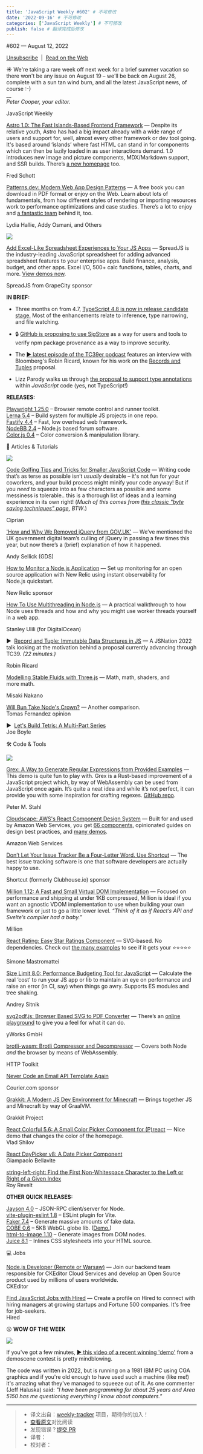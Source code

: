 ```yaml
---
title: 'JavaScript Weekly #602' # 不可修改
date: '2022-09-16' # 不可修改
categories: ['JavaScript Weekly'] # 不可修改
publish: false # 翻译完成后修改
---
```


<!--以上是预览信息，图片一张或限制百字左右，前者优先，全文请使用二级及以下标题-->
<!-- more -->

#​602 — August 12, 2022

[Unsubscribe](https://javascriptweekly.com/link/127596/web)  |  [Read on the Web](https://javascriptweekly.com/link/127597/web)

☀️ We're taking a rare week off next week for a brief summer vacation so there won't be any issue on August 19 – we'll be back on August 26, complete with a sun tan wind burn, and all the latest JavaScript news, of course :-)  
\_\_  
_Peter Cooper, your editor._

JavaScript Weekly

[Astro 1.0: The Fast Islands-Based Frontend Framework](https://javascriptweekly.com/link/127642/web "astro.build") — Despite its relative youth, Astro has had a big impact already with a wide range of users and support for, well, almost every other framework or dev tool going. It's based around ‘islands’ where fast HTML can stand in for components which can then be lazily loaded in as user interactions demand. 1.0 introduces new image and picture components, MDX/Markdown support, and SSR builds. There’s [a new homepage](https://javascriptweekly.com/link/127643/web) too.

Fred Schott

[Patterns.dev: Modern Web App Design Patterns](https://javascriptweekly.com/link/127599/web "www.patterns.dev") — A free book you can download in PDF format or enjoy on the Web. Learn about lots of fundamentals, from how different styles of rendering or importing resources work to performance optimizations and case studies. There’s a lot to enjoy and [a fantastic team](https://javascriptweekly.com/link/127600/web) behind it, too.

Lydia Hallie, Addy Osmani, and Others

[![](https://copm.s3.amazonaws.com/71dd1128.png)](https://javascriptweekly.com/link/127598/web)

[Add Excel-Like Spreadsheet Experiences to Your JS Apps](https://javascriptweekly.com/link/127598/web "www.grapecity.com") — SpreadJS is the industry-leading JavaScript spreadsheet for adding advanced spreadsheet features to your enterprise apps. Build finance, analysis, budget, and other apps. Excel I/O, 500+ calc functions, tables, charts, and more. [View demos now](https://javascriptweekly.com/link/127598/web).

SpreadJS from GrapeCity sponsor

**IN BRIEF:**

*   Three months on from 4.7, [TypeScript 4.8 is now in release candidate stage.](https://javascriptweekly.com/link/127620/web) Most of the enhancements relate to inference, type narrowing, and file watching.
    
*   🔒 [GitHub is proposing to use SigStore](https://javascriptweekly.com/link/127601/web) as a way for users and tools to verify npm package provenance as a way to improve security.
    
*   The [▶️ latest episode of the TC39er podcast](https://javascriptweekly.com/link/127621/web) features an interview with Bloomberg's Robin Ricard, known for his work on the [Records and Tuples](https://javascriptweekly.com/link/127622/web) proposal.
    
*   Lizz Parody walks us through [the proposal to support type annotations](https://javascriptweekly.com/link/127646/web) within _JavaScript_ code (yes, not TypeScript!)
    

**RELEASES:**

[Playwright 1.25.0](https://javascriptweekly.com/link/127644/web) – Browser remote control and runner toolkit.  
[Lerna 5.4](https://javascriptweekly.com/link/127623/web) – Build system for multiple JS projects in one repo.  
[Fastify 4.4](https://javascriptweekly.com/link/127602/web) – Fast, low overhead web framework.  
[NodeBB 2.4](https://javascriptweekly.com/link/127603/web) – Node.js based forum software.  
[Color.js 0.4](https://javascriptweekly.com/link/127648/web) – Color conversion & manipulation library.

📒 Articles & Tutorials

[![](https://res.cloudinary.com/cpress/image/upload/w_1280,e_sharpen:60/nwmbqmtmmobotkw37kbi.jpg)](https://javascriptweekly.com/link/127619/web)

[Code Golfing Tips and Tricks for Smaller JavaScript Code](https://javascriptweekly.com/link/127619/web "getbutterfly.com") — Writing code that’s as terse as possible isn’t _usually_ desirable – it's not fun for your coworkers, and your build process might minify your code anyway! But if you _need_ to squeeze into as few characters as possible and some messiness is tolerable.. this is a thorough list of ideas and a learning experience in its own right! (_Much of this comes from [this classic "byte saving techniques" page,](https://javascriptweekly.com/link/127650/web) BTW_.)

Ciprian

['How and Why We Removed jQuery from GOV.UK'](https://javascriptweekly.com/link/127639/web "insidegovuk.blog.gov.uk") — We’ve mentioned the UK government digital team’s culling of jQuery in passing a few times this year, but now there’s a (brief) explanation of how it happened.

Andy Sellick (GDS)

[How to Monitor a Node.js Application](https://javascriptweekly.com/link/127605/web "newrelic.com") — Set up monitoring for an open source application with New Relic using instant observability for Node.js quickstart.

New Relic sponsor

[How To Use Multithreading in Node.js](https://javascriptweekly.com/link/127604/web "www.digitalocean.com") — A practical walkthrough to how Node uses threads and how and why you might use worker threads yourself in a web app.

Stanley Ulili (for DigitalOcean)

▶  [Record and Tuple: Immutable Data Structures in JS](https://javascriptweekly.com/link/127624/web "portal.gitnation.org") — A JSNation 2022 talk looking at the motivation behind a proposal currently advancing through TC39. _(22 minutes.)_

Robin Ricard

[Modelling Stable Fluids with Three.js](https://javascriptweekly.com/link/127625/web "mofu-dev.com") — Math, math, shaders, and more math.

Misaki Nakano

[Will Bun Take Node's Crown?](https://javascriptweekly.com/link/127645/web) — Another comparison.  
Tomas Fernandez opinion

▶  [Let's Build Tetris: A Multi-Part Series](https://javascriptweekly.com/link/127640/web)  
Joe Boyle

🛠 Code & Tools

[![](https://res.cloudinary.com/cpress/image/upload/w_1280,e_sharpen:60/mxerxpa8uawbvvhq4znd.jpg)](https://javascriptweekly.com/link/127626/web)

[Grex: A Way to Generate Regular Expressions from Provided Examples](https://javascriptweekly.com/link/127626/web "pemistahl.github.io") — This demo is quite fun to play with. Grex is a Rust-based improvement of a JavaScript project which, by way of WebAssembly can be used from JavaScript once again. It’s quite a neat idea and while it’s not perfect, it can provide you with some inspiration for crafting regexes. [GitHub repo](https://javascriptweekly.com/link/127627/web).

Peter M. Stahl

[Cloudscape: AWS's React Component Design System](https://javascriptweekly.com/link/127607/web "cloudscape.design") — Built for and used by Amazon Web Services, you get [66 components](https://javascriptweekly.com/link/127608/web), opinionated guides on design best practices, and [many demos](https://javascriptweekly.com/link/127609/web).

Amazon Web Services

[Don’t Let Your Issue Tracker Be a Four-Letter Word. Use Shortcut](https://javascriptweekly.com/link/127610/web "shortcut.com") — The best issue tracking software is one that software developers are actually happy to use.

Shortcut (formerly Clubhouse.io) sponsor

[Million 1.12: A Fast and Small Virtual DOM Implementation](https://javascriptweekly.com/link/127606/web "millionjs.org") — Focused on performance and shipping at under 1KB compressed, Million is ideal if you want an agnostic VDOM implementation to use when building your own framework or just to go a little lower level. _“Think of it as if React’s API and Svelte’s compiler had a baby.”_

Million

[React Rating: Easy Star Ratings Component](https://javascriptweekly.com/link/127611/web "react-rating.onrender.com") — SVG-based. No dependencies. Check out [the many examples](https://javascriptweekly.com/link/127611/web) to see if it gets your ⭐️⭐️⭐️⭐️⭐️

Simone Mastromattei

[Size Limit 8.0: Performance Budgeting Tool for JavaScript](https://javascriptweekly.com/link/127612/web "github.com") — Calculate the real ‘cost’ to run your JS app or lib to maintain an eye on performance and raise an error (in CI, say) when things go awry. Supports ES modules and tree shaking.

Andrey Sitnik

[svg2pdf.js: Browser Based SVG to PDF Converter](https://javascriptweekly.com/link/127613/web "github.com") — There’s an [online playground](https://javascriptweekly.com/link/127614/web) to give you a feel for what it can do.

yWorks GmbH

[brotli-wasm: Brotli Compressor and Decompressor](https://javascriptweekly.com/link/127628/web "github.com") — Covers both Node _and_ the browser by means of WebAssembly.

HTTP Toolkit

[Never Code an Email API Template Again](https://javascriptweekly.com/link/127615/web "www.courier.com")

Courier.com sponsor

[Grakkit: A Modern JS Dev Environment for Minecraft](https://javascriptweekly.com/link/127616/web "github.com") — Brings together JS and Minecraft by way of GraalVM.

Grakkit Project

[React Colorful 5.6: A Small Color Picker Component for (P)react](https://javascriptweekly.com/link/127629/web) — Nice demo that changes the color of the homepage.  
Vlad Shilov

[React DayPicker v8: A Date Picker Component](https://javascriptweekly.com/link/127630/web)  
Giampaolo Bellavite

[string-left-right: Find the First Non-Whitespace Character to the Left or Right of a Given Index](https://javascriptweekly.com/link/127631/web)  
Roy Revelt

**OTHER QUICK RELEASES:**

[Jayson 4.0](https://javascriptweekly.com/link/127632/web) – JSON-RPC client/server for Node.  
[vite-plugin-eslint 1.8](https://javascriptweekly.com/link/127633/web) – ESLint plugin for Vite.  
[Faker 7.4](https://javascriptweekly.com/link/127634/web) – Generate massive amounts of fake data.  
[COBE 0.6](https://javascriptweekly.com/link/127635/web) – 5KB WebGL globe lib. ([Demo.](https://javascriptweekly.com/link/127636/web))  
[html-to-image 1.10](https://javascriptweekly.com/link/127637/web) – Generate images from DOM nodes.  
[Juice 8.1](https://javascriptweekly.com/link/127638/web) – Inlines CSS stylesheets into your HTML source.

💻 Jobs

[Node.js Developer (Remote or Warsaw)](https://javascriptweekly.com/link/127617/web) — Join our backend team responsible for CKEditor Cloud Services and develop an Open Source product used by millions of users worldwide.  
CKEditor

[Find JavaScript Jobs with Hired](https://javascriptweekly.com/link/127618/web) — Create a profile on Hired to connect with hiring managers at growing startups and Fortune 500 companies. It's free for job-seekers.  
Hired

😮 **WOW OF THE WEEK**

[![](https://res.cloudinary.com/cpress/image/upload/w_1280,e_sharpen:60/hzxxj5qzwaimdiv6skwp.jpg)](https://javascriptweekly.com/link/127641/web)

If you've got a few minutes, [▶️ this video of a recent winning 'demo'](https://javascriptweekly.com/link/127641/web) from a demoscene contest is pretty mindblowing.

The code was written in 2022, but is running on a 1981 IBM PC using CGA graphics and if you're old enough to have used such a machine (like me!) it's amazing what they've managed to squeeze out of it. As one commenter (Jeff Haluska) said: _"I have been programming for about 25 years and Area 5150 has me questioning everything I know about computers."_

---
> * 译文出自：[weekly-tracker](https://github.com/FEDarling/weekly-tracker) 项目，期待你的加入！
> * [查看原文](https://javascriptweekly.com/issues/602)对比阅读
> * 发现错误？[提交 PR](https://github.com/FEDarling/weekly-tracker/blob/main/weeklys/javascript_weekly/602)
> * 译者：
> * 校对者：
